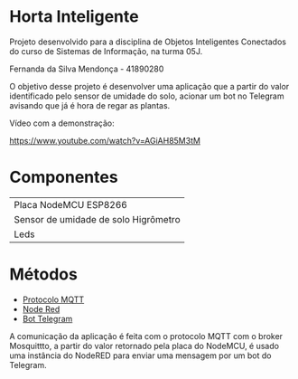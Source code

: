 # Horta Inteligente
Projeto desenvolvido para a disciplina de Objetos Inteligentes Conectados do curso de Sistemas de Informação, na turma 05J.

Fernanda da Silva Mendonça - 41890280

O objetivo desse projeto é desenvolver uma aplicação que a partir do valor identificado pelo sensor de umidade do solo, acionar um bot no Telegram avisando que já é hora de regar as plantas.

Vídeo com a demonstração:

https://www.youtube.com/watch?v=AGiAH85M3tM

# Componentes

|   |
|---|
| Placa NodeMCU ESP8266 
| Sensor de umidade de solo Higrômetro
| Leds

# Métodos

* [Protocolo MQTT](https://mosquitto.org/)
* [Node Red](https://nodered.org/)
* [Bot Telegram](https://telegram.me/BotFather)

A comunicação da aplicação é feita com o protocolo MQTT com o broker Mosquittto, a partir do valor retornado pela placa do NodeMCU, é usado uma instância do NodeRED para enviar uma mensagem por um bot do Telegram.
